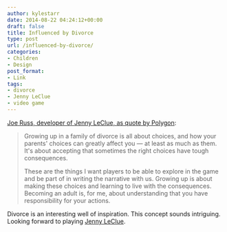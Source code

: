 ```yaml
---
author: kylestarr
date: 2014-08-22 04:24:12+00:00
draft: false
title: Influenced by Divorce
type: post
url: /influenced-by-divorce/
categories:
- Children
- Design
post_format:
- Link
tags:
- divorce
- Jenny LeClue
- video game
---
```


[Joe Russ, developer of Jenny LeClue, as quote by Polygon](http://www.polygon.com/2014/8/21/6053163/jenny-leclue-divorce):


<blockquote>Growing up in a family of divorce is all about choices, and how your parents' choices can greatly affect you — at least as much as them. It's about accepting that sometimes the right choices have tough consequences.

These are the things I want players to be able to explore in the game and be part of in writing the narrative with us. Growing up is about making these choices and learning to live with the consequences. Becoming an adult is, for me, about understanding that you have responsibility for your actions.</blockquote>


Divorce is an interesting well of inspiration. This concept sounds intriguing. Looking forward to playing [Jenny LeClue](https://www.kickstarter.com/projects/mografi/jenny-leclue-a-handmade-adventure-game/).

